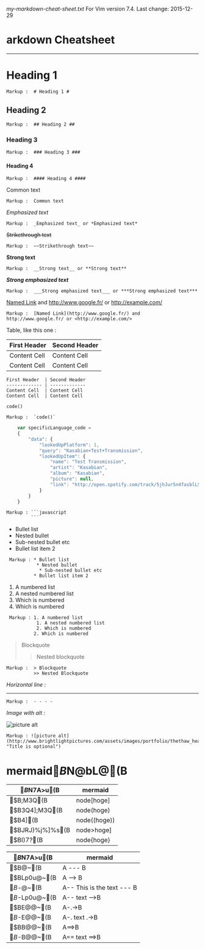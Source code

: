 *my-markdown-cheat-sheet.txt*	For Vim version 7.4.  Last change: 2015-12-29

arkdown Cheatsheet
===================

- - - - 

# Heading 1 #

    Markup :  # Heading 1 #

## Heading 2 ##

    Markup :  ## Heading 2 ##

### Heading 3 ###

    Markup :  ### Heading 3 ###

#### Heading 4 ####

    Markup :  #### Heading 4 ####


Common text

    Markup :  Common text

_Emphasized text_

    Markup :  _Emphasized text_ or *Emphasized text*

~~Strikethrough text~~

    Markup :  ~~Strikethrough text~~

__Strong text__

    Markup :  __Strong text__ or **Strong text**

___Strong emphasized text___

    Markup :  ___Strong emphasized text___ or ***Strong emphasized text***

[Named Link](http://www.google.fr/) and http://www.google.fr/ or <http://example.com/>

    Markup :  [Named Link](http://www.google.fr/) and http://www.google.fr/ or <http://example.com/>

Table, like this one :

First Header  | Second Header
------------- | -------------
Content Cell  | Content Cell
Content Cell  | Content Cell

```
First Header  | Second Header
------------- | -------------
Content Cell  | Content Cell
Content Cell  | Content Cell
```

`code()`

    Markup :  `code()`

```javascript
    var specificLanguage_code = 
    {
        "data": {
            "lookedUpPlatform": 1,
            "query": "Kasabian+Test+Transmission",
            "lookedUpItem": {
                "name": "Test Transmission",
                "artist": "Kasabian",
                "album": "Kasabian",
                "picture": null,
                "link": "http://open.spotify.com/track/5jhJur5n4fasblLSCOcrTp"
            }
        }
    }
```

    Markup : ```javascript
             ```

* Bullet list
 * Nested bullet
  * Sub-nested bullet etc
* Bullet list item 2

~~~
 Markup : * Bullet list
           * Nested bullet
            * Sub-nested bullet etc
          * Bullet list item 2
~~~

1. A numbered list
 1. A nested numbered list
 2. Which is numbered
2. Which is numbered

~~~
 Markup : 1. A numbered list
           1. A nested numbered list
           2. Which is numbered
          2. Which is numbered
~~~

> Blockquote
>> Nested blockquote

    Markup :  > Blockquote
              >> Nested Blockquote

_Horizontal line :_
- - - -

    Markup :  - - - -

_Image with alt :_

![picture alt](http://www.brightlightpictures.com/assets/images/portfolio/thethaw_header.jpg "Title is optional")

    Markup : ![picture alt](http://www.brightlightpictures.com/assets/images/portfolio/thethaw_header.jpg "Title is optional")

# mermaid$B$N@bL@(B

$B%N!<%I$N7A>u(B  | mermaid
------------- | -------------
$B;M3Q(B | node[hoge]
$B3Q4];M3Q(B  | node(hoge)
$B4](B  | node((hoge))
$BJRJ}%j%]%s(B  | node>hoge]
$BI)7?(B  | node{hoge}

$B%j%s%/$N7A>u(B  | mermaid
------------- | -------------
$B@~(B | A --- B
$BLp0u@~(B  | A --> B
$B%F%-%9%HIU$-@~(B  | A-- This is the text --- B
$B%F%-%9%HIU$-Lp0u@~(B  | A-- text -->B
$BE@@~(B  | A-.->B
$B%F%-%9%HIU$-E@@~(B  | A-. text .->B
$BB@@~(B  | A==>B
$B%F%-%9%HIU$-B@@~(B  | A== text ==>B

